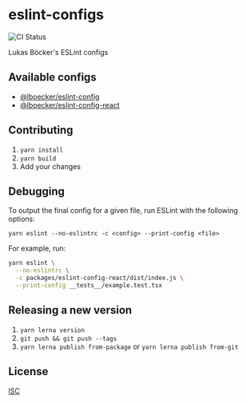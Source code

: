 # eslint-configs

![CI Status](https://img.shields.io/github/workflow/status/lboecker/eslint-configs/CI/main?label=ci)

Lukas Böcker's ESLint configs

## Available configs

- [@lboecker/eslint-config](packages/eslint-config)
- [@lboecker/eslint-config-react](packages/eslint-config-react)

## Contributing

1. `yarn install`
2. `yarn build`
3. Add your changes

## Debugging

To output the final config for a given file, run ESLint with the following
options:

```
yarn eslint --no-eslintrc -c <config> --print-config <file>
```

For example, run:

```sh
yarn eslint \
  --no-eslintrc \
  -c packages/eslint-config-react/dist/index.js \
  --print-config __tests__/example.test.tsx
```

## Releasing a new version

1. `yarn lerna version`
2. `git push && git push --tags`
3. `yarn lerna publish from-package` or `yarn lerna publish from-git`

## License

[ISC](LICENSE)
